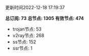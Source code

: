 更新时间2022-12-18 17:19:37

**总订阅: 73**
**总节点: 1305**
**有效节点: 474**
- trojan节点: 53
- v2ray节点: 268
- ss节点: 152
- ssr节点: 1
